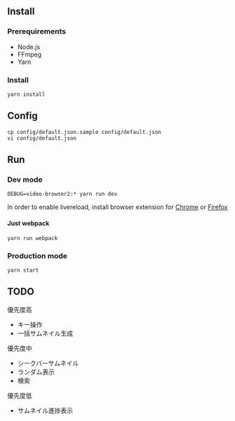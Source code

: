 
## Install

### Prerequirements

- Node.js
- FFmpeg
- Yarn

### Install

    yarn install

## Config

    cp config/default.json.sample config/default.json
    vi config/default.json

## Run

### Dev mode

    DEBUG=video-browser2:* yarn run dev

In order to enable livereload, install browser extension for [Chrome](https://chrome.google.com/webstore/detail/livereload/jnihajbhpnppcggbcgedagnkighmdlei) or [Firefox](https://addons.mozilla.org/en-US/firefox/addon/remotelivereload/)

#### Just webpack

    yarn run webpack

### Production mode

    yarn start

## TODO

優先度高

- キー操作
- 一括サムネイル生成

優先度中

- シークバーサムネイル
- ランダム表示
- 検索

優先度低

- サムネイル進捗表示
